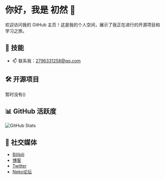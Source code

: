 # 你好，我是 初然 👋

欢迎访问我的 GitHub 主页！这是我的个人空间，展示了我正在进行的开源项目和学习之旅。

## 🚀 技能

- 📫 联系我：[2796331258@qq.com](mailto:2796331258@qq.com)

## 🛠 开源项目
暂时没有()
## 📊 GitHub 活跃度
![GitHub Stats](https://github-readme-stats.vercel.app/api?username=churanocean&show_icons=true&count_private=true&hide_title=true)

## 🔗 社交媒体
- [Bilibili](https://space.bilibili.com/443211409)
- [博客](https://www.churanneko.com)
- [Twitter](https://twitter.com/ocean_bili)
- [Neko论坛](https://bbs.churanneko.com)

